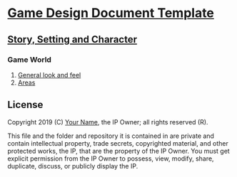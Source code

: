 # [Game Design Document Template](../../readme.md)

## [Story, Setting and Character](../readme.md)

### Game World

1. [General look and feel](./story_settings_and_character/game_world/general_look_and_feel.md)
2. [Areas](./story_settings_and_character/game_world/areas.md)

## License

Copyright 2019 (C) [Your Name](https://your-name.github.io), the IP Owner; all rights reserved (R).

This file and the folder and repository it is contained in are private and contain intellectual property, trade secrets, copyrighted material, and other protected works, the IP, that are the property of the IP Owner. You must get explicit permission from the IP Owner to possess, view, modify, share, duplicate, discuss, or publicly display the IP.
